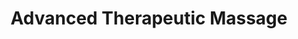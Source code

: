 ---
title: "Advanced Therapeutic Massage"
url: /rapid-city/advanced-therapeutic-massage/
shop: massage
---